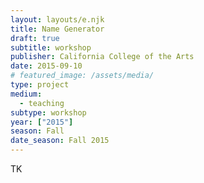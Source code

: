 ```yaml
---
layout: layouts/e.njk
title: Name Generator
draft: true
subtitle: workshop
publisher: California College of the Arts
date: 2015-09-10
# featured_image: /assets/media/
type: project
medium:
  - teaching
subtype: workshop
year: ["2015"]
season: Fall
date_season: Fall 2015
---
```


TK
